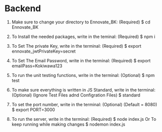 # Backend

1) Make sure to change your directory to Ennovate_BK: (Required)
$ cd Ennovate_BK

2) To Install the needed packages, write in the teminal: (Required)
$ npm i

3) To Set The private Key, write in the terminal: (Required)
$ export ennovate_jwtPrivateKey=secret

4) To Set The Email Password, write in the terminal: (Required)
$ export emailPass=Kokiwawa123

5) To run the unit testing functions, write in the terminal: (Optional)
$ npm test

6) To make sure everything is written in JS Standard, write in the terminal: (Optional) (Ignore Test Files adnd Configration Files)
$ standard

7) To set the port number, write in the terminal: (Optional) (Default = 8080)
$ export PORT=3000

8) To run the server, write in the terminal: (Required)
$ node index.js
Or To keep running while making changes
$ nodemon index.js
